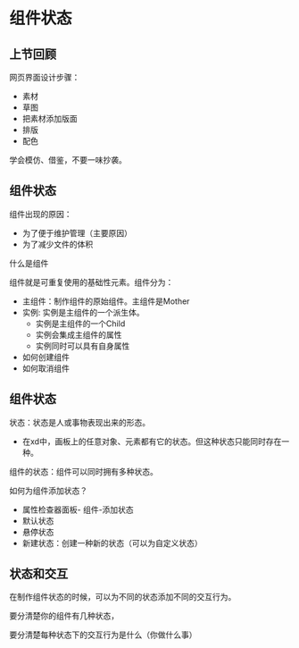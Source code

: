 # 组件状态

## 上节回顾

网页界面设计步骤：

- 素材
- 草图
- 把素材添加版面
- 排版
- 配色

学会模仿、借鉴，不要一味抄袭。

## 组件状态

组件出现的原因：

- 为了便于维护管理（主要原因）
- 为了减少文件的体积

什么是组件

组件就是可重复使用的基础性元素。组件分为：

- 主组件：制作组件的原始组件。主组件是Mother
- 实例: 实例是主组件的一个派生体。
  - 实例是主组件的一个Child
  - 实例会集成主组件的属性
  - 实例同时可以具有自身属性
- 如何创建组件
- 如何取消组件

## 组件状态

状态：状态是人或事物表现出来的形态。

- 在xd中，画板上的任意对象、元素都有它的状态。但这种状态只能同时存在一种。

组件的状态：组件可以同时拥有多种状态。

如何为组件添加状态？

- 属性检查器面板- 组件-添加状态
- 默认状态
- 悬停状态
- 新建状态：创建一种新的状态（可以为自定义状态）

## 状态和交互

在制作组件状态的时候，可以为不同的状态添加不同的交互行为。

要分清楚你的组件有几种状态，

要分清楚每种状态下的交互行为是什么（你做什么事）



